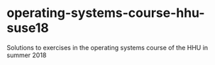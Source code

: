 # operating-systems-course-hhu-suse18
Solutions to exercises in the operating systems course of the HHU in summer 2018
